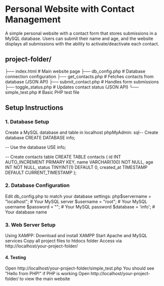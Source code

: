 # Personal Website with Contact Management
A simple personal website with a contact form that stores submissions in a MySQL database. Users can submit their name and age, and the website displays all submissions with the ability to activate/deactivate each contact.

## project-folder/
├── index.html          # Main website page
├── db_config.php       # Database connection configuration
├── get_contacts.php    # Fetches contacts from database (JSON API)
├── submit_contact.php  # Handles form submissions
├── toggle_status.php   # Updates contact status (JSON API)
└── simple_test.php     # Basic PHP test file

## Setup Instructions
### 1. Database Setup
Create a MySQL database and table in localhost  phpMyAdmin:
sql-- Create database
CREATE DATABASE info;

-- Use the database
USE info;

-- Create contacts table
CREATE TABLE contacts (
    id INT AUTO_INCREMENT PRIMARY KEY,
    name VARCHAR(100) NOT NULL,
    age INT NOT NULL,
    status TINYINT(1) DEFAULT 0,
    created_at TIMESTAMP DEFAULT CURRENT_TIMESTAMP
);

### 2. Database Configuration
Edit db_config.php to match your database settings:
php$servername = "localhost";    # Your MySQL server
$username = "root";           # Your MySQL username
$password = "";               # Your MySQL password
$database = 'info';           # Your database name

### 3. Web Server Setup
Using XAMPP:
Download and install XAMPP
Start Apache and MySQL services
Copy all project files to htdocs folder
Access via http://localhost/your-project-folder/

#### 4. Testing

Open http://localhost/your-project-folder/simple_test.php
You should see "Hello from PHP!" if PHP is working
Open http://localhost/your-project-folder/ to view the main website
